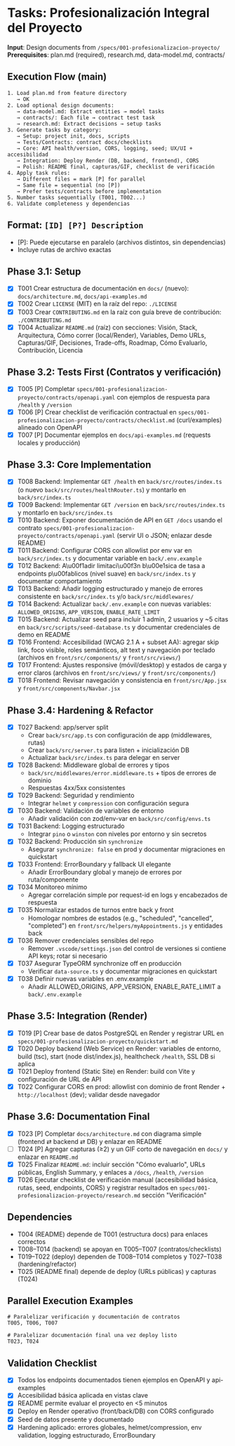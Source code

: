 # Tasks: Profesionalización Integral del Proyecto

**Input**: Design documents from `/specs/001-profesionalizacion-proyecto/`
**Prerequisites**: plan.md (required), research.md, data-model.md, contracts/

## Execution Flow (main)

```
1. Load plan.md from feature directory
   → OK
2. Load optional design documents:
   → data-model.md: Extract entities → model tasks
   → contracts/: Each file → contract test task
   → research.md: Extract decisions → setup tasks
3. Generate tasks by category:
   → Setup: project init, docs, scripts
   → Tests/Contracts: contract docs/checklists
   → Core: API health/version, CORS, logging, seed; UX/UI + accesibilidad
   → Integration: Deploy Render (DB, backend, frontend), CORS
   → Polish: README final, capturas/GIF, checklist de verificación
4. Apply task rules:
   → Different files = mark [P] for parallel
   → Same file = sequential (no [P])
   → Prefer tests/contracts before implementation
5. Number tasks sequentially (T001, T002...)
6. Validate completeness y dependencias
```

## Format: `[ID] [P?] Description`

- [P]: Puede ejecutarse en paralelo (archivos distintos, sin dependencias)
- Incluye rutas de archivo exactas

## Phase 3.1: Setup

- [x] T001 Crear estructura de documentación en `docs/` (nuevo): `docs/architecture.md`, `docs/api-examples.md`
- [x] T002 Crear `LICENSE` (MIT) en la raíz del repo: `./LICENSE`
- [x] T003 Crear `CONTRIBUTING.md` en la raíz con guía breve de contribución: `./CONTRIBUTING.md`
- [x] T004 Actualizar `README.md` (raíz) con secciones: Visión, Stack, Arquitectura, Cómo correr (local/Render), Variables, Demo URLs, Capturas/GIF, Decisiones, Trade-offs, Roadmap, Cómo Evaluarlo, Contribución, Licencia

## Phase 3.2: Tests First (Contratos y verificación)

- [x] T005 [P] Completar `specs/001-profesionalizacion-proyecto/contracts/openapi.yaml` con ejemplos de respuesta para `/health` y `/version`
- [x] T006 [P] Crear checklist de verificación contractual en `specs/001-profesionalizacion-proyecto/contracts/checklist.md` (curl/examples) alineado con OpenAPI
- [x] T007 [P] Documentar ejemplos en `docs/api-examples.md` (requests locales y producción)

## Phase 3.3: Core Implementation

- [x] T008 Backend: Implementar `GET /health` en `back/src/routes/index.ts` (o nuevo `back/src/routes/healthRouter.ts`) y montarlo en `back/src/index.ts`
- [x] T009 Backend: Implementar `GET /version` en `back/src/routes/index.ts` y montarlo en `back/src/index.ts`
- [x] T010 Backend: Exponer documentación de API en `GET /docs` usando el contrato `specs/001-profesionalizacion-proyecto/contracts/openapi.yaml` (servir UI o JSON; enlazar desde README)
- [x] T011 Backend: Configurar CORS con allowlist por env var en `back/src/index.ts` y documentar variable en `back/.env.example`
- [x] T012 Backend: A\u00f1adir limitaci\u00f3n b\u00e1sica de tasa a endpoints p\u00fablicos (nivel suave) en `back/src/index.ts` y documentar comportamiento
- [x] T013 Backend: Añadir logging estructurado y manejo de errores consistente en `back/src/index.ts` y/o `back/src/middlewares/`
- [x] T014 Backend: Actualizar `back/.env.example` con nuevas variables: `ALLOWED_ORIGINS`, `APP_VERSION`, `ENABLE_RATE_LIMIT`
- [x] T015 Backend: Actualizar seed para incluir 1 admin, 2 usuarios y ~5 citas en `back/src/scripts/seed-database.ts` y documentar credenciales de demo en README
- [x] T016 Frontend: Accesibilidad (WCAG 2.1 A + subset AA): agregar skip link, foco visible, roles semánticos, alt text y navegación por teclado (archivos en `front/src/components/` y `front/src/views/`)
- [x] T017 Frontend: Ajustes responsive (móvil/desktop) y estados de carga y error claros (archivos en `front/src/views/` y `front/src/components/`)
- [x] T018 Frontend: Revisar navegación y consistencia en `front/src/App.jsx` y `front/src/components/Navbar.jsx`

## Phase 3.4: Hardening & Refactor

- [x] T027 Backend: app/server split
  - Crear `back/src/app.ts` con configuración de app (middlewares, rutas)
  - Crear `back/src/server.ts` para listen + inicialización DB
  - Actualizar `back/src/index.ts` para delegar en server
- [x] T028 Backend: Middleware global de errores y tipos
  - `back/src/middlewares/error.middleware.ts` + tipos de errores de dominio
  - Respuestas 4xx/5xx consistentes
- [x] T029 Backend: Seguridad y rendimiento
  - Integrar `helmet` y `compression` con configuración segura
- [x] T030 Backend: Validación de variables de entorno
  - Añadir validación con zod/env-var en `back/src/config/envs.ts`
- [x] T031 Backend: Logging estructurado
  - Integrar `pino` o `winston` con niveles por entorno y sin secretos
- [x] T032 Backend: Producción sin `synchronize`
  - Asegurar `synchronize: false` en prod y documentar migraciones en quickstart
- [x] T033 Frontend: ErrorBoundary y fallback UI elegante
  - Añadir ErrorBoundary global y manejo de errores por ruta/componente
- [x] T034 Monitoreo mínimo
  - Agregar correlación simple por request-id en logs y encabezados de respuesta
- [x] T035 Normalizar estados de turnos entre back y front
  - Homologar nombres de estados (e.g., "scheduled", "cancelled", "completed") en `front/src/helpers/myAppointments.js` y entidades back
- [x] T036 Remover credenciales sensibles del repo
  - Remover `.vscode/settings.json` del control de versiones si contiene API keys; rotar si necesario
- [x] T037 Asegurar TypeORM synchronize off en producción
  - Verificar `data-source.ts` y documentar migraciones en quickstart
- [x] T038 Definir nuevas variables en .env.example
  - Añadir ALLOWED_ORIGINS, APP_VERSION, ENABLE_RATE_LIMIT a `back/.env.example`

## Phase 3.5: Integration (Render)

- [x] T019 [P] Crear base de datos PostgreSQL en Render y registrar URL en `specs/001-profesionalizacion-proyecto/quickstart.md`
- [x] T020 Deploy backend (Web Service) en Render: variables de entorno, build (tsc), start (node dist/index.js), healthcheck `/health`, SSL DB si aplica
- [x] T021 Deploy frontend (Static Site) en Render: build con Vite y configuración de URL de API
- [x] T022 Configurar CORS en prod: allowlist con dominio de front Render + `http://localhost` (dev); validar desde navegador

## Phase 3.6: Documentation Final

- [x] T023 [P] Completar `docs/architecture.md` con diagrama simple (frontend ⇄ backend ⇄ DB) y enlazar en README
- [ ] T024 [P] Agregar capturas (≥2) y un GIF corto de navegación en `docs/` y enlazar en `README.md`
- [x] T025 Finalizar `README.md`: incluir sección "Cómo evaluarlo", URLs públicas, English Summary, y enlaces a `/docs`, `/health`, `/version`
- [x] T026 Ejecutar checklist de verificación manual (accesibilidad básica, rutas, seed, endpoints, CORS) y registrar resultados en `specs/001-profesionalizacion-proyecto/research.md` sección "Verificación"

## Dependencies

- T004 (README) depende de T001 (estructura docs) para enlaces correctos
- T008–T014 (backend) se apoyan en T005–T007 (contratos/checklists)
- T019–T022 (deploy) dependen de T008–T014 completos y T027–T038 (hardening/refactor)
- T025 (README final) depende de deploy (URLs públicas) y capturas (T024)

## Parallel Execution Examples

```
# Paralelizar verificación y documentación de contratos
T005, T006, T007

# Paralelizar documentación final una vez deploy listo
T023, T024
```

## Validation Checklist

- [x] Todos los endpoints documentados tienen ejemplos en OpenAPI y api-examples
- [x] Accesibilidad básica aplicada en vistas clave
- [x] README permite evaluar el proyecto en <5 minutos
- [x] Deploy en Render operativo (front/back/DB) con CORS configurado
- [x] Seed de datos presente y documentado
- [x] Hardening aplicado: errores globales, helmet/compression, env validation, logging estructurado, ErrorBoundary
